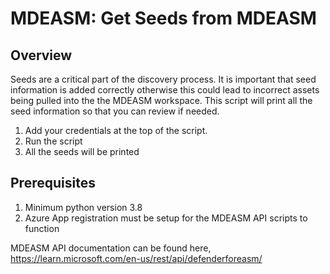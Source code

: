 # MDEASM: Get Seeds from MDEASM

## Overview
Seeds are a critical part of the discovery process. It is important that seed information is added correctly otherwise this could lead to incorrect assets being pulled into the the MDEASM workspace. This script will print all the seed information so that you can review if needed.

1. Add your credentials at the top of the script.
2. Run the script
3. All the seeds will be printed

## Prerequisites
1. Minimum python version 3.8
2. Azure App registration must be setup for the MDEASM API scripts to function

MDEASM API documentation can be found here, https://learn.microsoft.com/en-us/rest/api/defenderforeasm/
